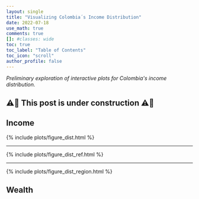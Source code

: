 ```yaml
---
layout: single
title: "Visualizing Colombia´s Income Distribution"
date: 2022-07-18
use_math: true
comments: true
[]: #classes: wide
toc: true
toc_label: "Table of Contents"
toc_icon: "scroll"
author_profile: false
---
```


*Preliminary exploration of interactive plots for Colombia's income distribution.*

⚠️🚧 This post is under construction ⚠️🚧
------------

## Income

{% include plots/figure_dist.html %}

------------


{% include plots/figure_dist_ref.html %}

------------

{% include plots/figure_dist_region.html %}

## Wealth
